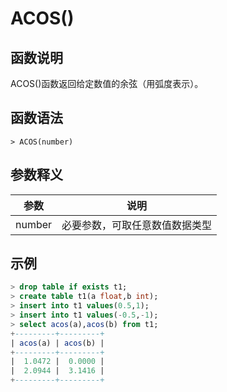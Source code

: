 # **ACOS()**

## **函数说明**

ACOS()函数返回给定数值的余弦（用弧度表示）。

## **函数语法**

```
> ACOS(number)
```

## **参数释义**

|  参数   | 说明  |
|  ----  | ----  |
| number | 必要参数，可取任意数值数据类型 |

## **示例**

```sql
> drop table if exists t1;
> create table t1(a float,b int);
> insert into t1 values(0.5,1);
> insert into t1 values(-0.5,-1);
> select acos(a),acos(b) from t1;
+---------+---------+
| acos(a) | acos(b) |
+---------+---------+
|  1.0472 |  0.0000 |
|  2.0944 |  3.1416 |
+---------+---------+

```
